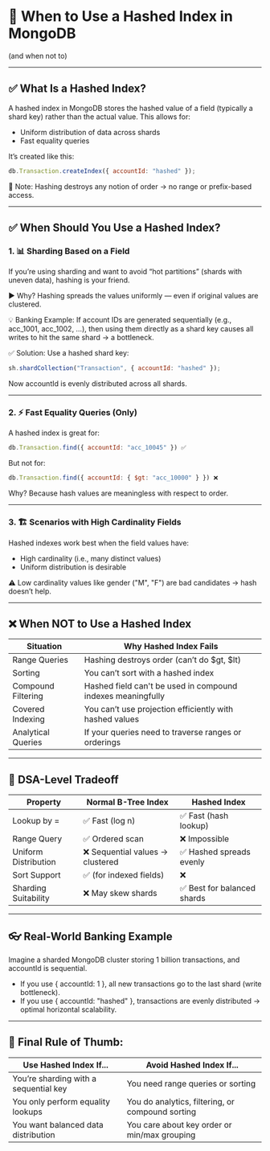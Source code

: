 # 🧩 When to Use a Hashed Index in MongoDB

(and when not to)

---

## ✅ What Is a Hashed Index?

A hashed index in MongoDB stores the hashed value of a field (typically a shard key) rather than the actual value. This allows for:

- Uniform distribution of data across shards
- Fast equality queries

It’s created like this:

```javascript
db.Transaction.createIndex({ accountId: "hashed" });
```

🔑 Note: Hashing destroys any notion of order → no range or prefix-based access.

---

## ✅ When Should You Use a Hashed Index?

### 1. 📊 Sharding Based on a Field

If you’re using sharding and want to avoid “hot partitions” (shards with uneven data), hashing is your friend.

▶️ Why? Hashing spreads the values uniformly — even if original values are clustered.

💡 Banking Example:
If account IDs are generated sequentially (e.g., acc_1001, acc_1002, …), then using them directly as a shard key causes all writes to hit the same shard → a bottleneck.

✅ Solution:
Use a hashed shard key:

```javascript
sh.shardCollection("Transaction", { accountId: "hashed" });
```

Now accountId is evenly distributed across all shards.

---

### 2. ⚡ Fast Equality Queries (Only)

A hashed index is great for:

```javascript
db.Transaction.find({ accountId: "acc_10045" }) ✅
```

But not for:

```javascript
db.Transaction.find({ accountId: { $gt: "acc_10000" } }) ❌
```

Why? Because hash values are meaningless with respect to order.

---

### 3. 🏗️ Scenarios with High Cardinality Fields

Hashed indexes work best when the field values have:

- High cardinality (i.e., many distinct values)
- Uniform distribution is desirable

⚠️ Low cardinality values like gender ("M", "F") are bad candidates → hash doesn’t help.

---

## ❌ When NOT to Use a Hashed Index

| Situation          | Why Hashed Index Fails                                      |
| ------------------ | ----------------------------------------------------------- |
| Range Queries      | Hashing destroys order (can’t do \$gt, \$lt)                |
| Sorting            | You can’t sort with a hashed index                          |
| Compound Filtering | Hashed field can't be used in compound indexes meaningfully |
| Covered Indexing   | You can’t use projection efficiently with hashed values     |
| Analytical Queries | If your queries need to traverse ranges or orderings        |

---

## 🧠 DSA-Level Tradeoff

| Property             | Normal B-Tree Index              | Hashed Index                |
| -------------------- | -------------------------------- | --------------------------- |
| Lookup by =          | ✅ Fast (log n)                  | ✅ Fast (hash lookup)       |
| Range Query          | ✅ Ordered scan                  | ❌ Impossible               |
| Uniform Distribution | ❌ Sequential values → clustered | ✅ Hashed spreads evenly    |
| Sort Support         | ✅ (for indexed fields)          | ❌                          |
| Sharding Suitability | ❌ May skew shards               | ✅ Best for balanced shards |

---

## 👓 Real-World Banking Example

Imagine a sharded MongoDB cluster storing 1 billion transactions, and accountId is sequential.

- If you use { accountId: 1 }, all new transactions go to the last shard (write bottleneck).
- If you use { accountId: "hashed" }, transactions are evenly distributed → optimal horizontal scalability.

---

## 🧠 Final Rule of Thumb:

| Use Hashed Index If...                | Avoid Hashed Index If...                         |
| ------------------------------------- | ------------------------------------------------ |
| You’re sharding with a sequential key | You need range queries or sorting                |
| You only perform equality lookups     | You do analytics, filtering, or compound sorting |
| You want balanced data distribution   | You care about key order or min/max grouping     |
